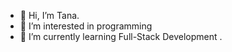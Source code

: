 - 👋 Hi, I’m Tana.
- 👀 I’m interested in programming
- 🌱 I’m currently learning Full-Stack Development . 
<!---
sultana1124/sultana1124 is a ✨ special ✨ repository because its `README.md` (this file) appears on your GitHub profile.
You can click the Preview link to take a look at your changes.
--->
